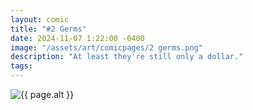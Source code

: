 ```yaml
---
layout: comic
title: "#2 Germs"
date: 2024-11-07 1:22:00 -0400
image: "/assets/art/comicpages/2 germs.png"
description: "At least they're still only a dollar."
tags: 
---
```


<img src="{{ site.baseurl }}{{ page.image }}" alt="{{ page.alt }}" title="{{ page.text }}" style="max-width:100%;max-height:200vh">
